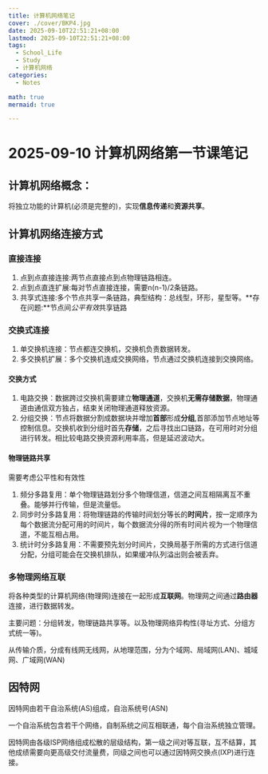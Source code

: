 ```yaml
---
title: 计算机网络笔记
cover: ./cover/BKP4.jpg
date: 2025-09-10T22:51:21+08:00
lastmod: 2025-09-10T22:51:21+08:00
tags:
  - School_Life
  - Study
  - 计算机网络
categories:
  - Notes

math: true
mermaid: true

---
```

# 2025-09-10 计算机网络第一节课笔记

## 计算机网络概念： 
将独立功能的计算机(必须是完整的)，实现**信息传递**和**资源共享**。

## 计算机网络连接方式

### 直接连接
1. 点到点直接连接:两节点直接点到点物理链路相连。
2. 点到点直连扩展:每对节点直接连接，需要n(n-1)/2条链路。
3. 共享式连接:多个节点共享一条链路，典型结构：总线型，环形，星型等。**存在问题:**节点间*公平有效*共享链路
### 交换式连接
1. 单交换机连接：节点都连交换机，交换机负责数据转发。
2. 多交换机扩展：多个交换机连成交换网络，节点通过交换机连接到交换网络。
#### 交换方式

1. 电路交换：数据跨过交换机需要建立**物理通道**，交换机**无需存储数据**，物理通道由通信双方独占，结束关闭物理通道释放资源。
2. 分组交换：节点将数据分割成数据块并增加**首部**形成**分组**,首部添加节点地址等控制信息。交换机收到分组时首先**存储**，之后寻找出口链路，在可用时对分组进行转发。相比较电路交换资源利用率高，但是延迟波动大。
#### 物理链路共享

需要考虑公平性和有效性

1. 频分多路复用：单个物理链路划分多个物理信道，信道之间互相隔离互不重叠。能够并行传输，但是流量低。
2. 同步时分多路复用：将物理链路的传输时间划分等长的**时间片**，按一定顺序为每个数据流分配可用的时间片，每个数据流分得的所有时间片视为一个物理信道，不能互相占用。
3. 统计时分多路复用：不需要预先划分时间片，交换局基于所需的方式进行信道分配，分组可能会在交换机排队，如果缓冲队列溢出则会被丢弃。

### 多物理网络互联
将各种类型的计算机网络(物理网)连接在一起形成**互联网**。物理网之间通过**路由器**连接，进行数据转发。

主要问题：分组转发，物理链路共享等。以及物理网络异构性(寻址方式、分组方式统一等)。

从传输介质，分成有线网无线网，从地理范围，分为个域网、局域网(LAN)、城域网、广域网(WAN)

## 因特网

因特网由若干自治系统(AS)组成，自治系统号(ASN)

一个自治系统包含若干个网络，自制系统之间互相联通，每个自治系统独立管理。

因特网由各级ISP网络组成松散的层级结构，第一级之间对等互联，互不结算，其他成绩需要向更高级交付流量费，同级之间也可以通过因特网交换点(IXP)进行连接。
   

